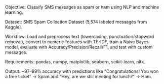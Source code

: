 Objective: Classify SMS messages as spam or ham using NLP and machine learning.

Dataset: SMS Spam Collection Dataset (5,574 labeled messages from Kaggle).

Workflow: Load and preprocess text (lowercasing, punctuation/stopword removal), convert to numeric features with TF-IDF, train a Naive Bayes model, evaluate with Accuracy/Precision/Recall/F1, and test with custom messages.

Requirements: pandas, numpy, matplotlib, seaborn, scikit-learn, nltk.

Output: ~97–99% accuracy with predictions like “Congratulations! You won a free ticket” → Spam and “Hey, are we still meeting for lunch?” → Ham.
